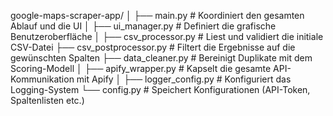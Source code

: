 google-maps-scraper-app/
│
├── main.py               # Koordiniert den gesamten Ablauf und die UI
│
├── ui_manager.py         # Definiert die grafische Benutzeroberfläche
│
├── csv_processor.py      # Liest und validiert die initiale CSV-Datei
├── csv_postprocessor.py  # Filtert die Ergebnisse auf die gewünschten Spalten
├── data_cleaner.py       # Bereinigt Duplikate mit dem Scoring-Modell
│
├── apify_wrapper.py      # Kapselt die gesamte API-Kommunikation mit Apify
│
├── logger_config.py      # Konfiguriert das Logging-System
└── config.py             # Speichert Konfigurationen (API-Token, Spaltenlisten etc.)